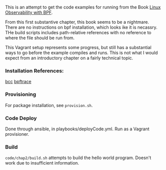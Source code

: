 This is an attempt to get the code examples for running from the Book [
Linux Observability with BPF](http://shop.oreilly.com/product/0636920242581.do).

From this first substantive chapter, this book seems to be a nightmare. There are no instructions on bpf installation, which looks ike it is necassry. THe build scripts includes path-relative references with no reference to where the file should be run from.

This Vagrant setup represents some progress, but still has a substantial ways to go before the example compiles and runs. This is not what I would expect from an introductory chapter on a fairly technical topic.

### Installation References:

[bcc](https://github.com/iovisor/bcc/blob/master/INSTALL.md)
[bpftrace](https://github.com/iovisor/bpftrace/blob/master/INSTALL.md)

### Provisioning

For package installation, see `provision.sh`.

### Code Deploy

Done through ansible, in playbooks/deployCode.yml. Run as a Vagrant provisioner.

### Build

`code/chap2/build.sh` attempts to build the hello world program. Doesn't work due to insufficient information.
